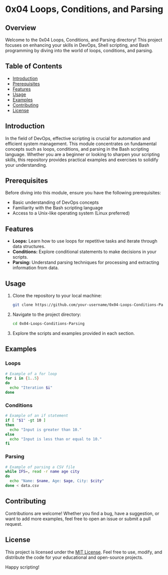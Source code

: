 

# 0x04 Loops, Conditions, and Parsing

## Overview

Welcome to the 0x04 Loops, Conditions, and Parsing directory! This project focuses on enhancing your skills in DevOps, Shell scripting, and Bash programming by diving into the world of loops, conditions, and parsing.

## Table of Contents

- [Introduction](#introduction)
- [Prerequisites](#prerequisites)
- [Features](#features)
- [Usage](#usage)
- [Examples](#examples)
- [Contributing](#contributing)
- [License](#license)

## Introduction

In the field of DevOps, effective scripting is crucial for automation and efficient system management. This module concentrates on fundamental concepts such as loops, conditions, and parsing in the Bash scripting language. Whether you are a beginner or looking to sharpen your scripting skills, this repository provides practical examples and exercises to solidify your understanding.

## Prerequisites

Before diving into this module, ensure you have the following prerequisites:

- Basic understanding of DevOps concepts
- Familiarity with the Bash scripting language
- Access to a Unix-like operating system (Linux preferred)

## Features

- **Loops:** Learn how to use loops for repetitive tasks and iterate through data structures.
- **Conditions:** Explore conditional statements to make decisions in your scripts.
- **Parsing:** Understand parsing techniques for processing and extracting information from data.

## Usage

1. Clone the repository to your local machine:

   ```bash
   git clone https://github.com/your-username/0x04-Loops-Conditions-Parsing.git
   ```

2. Navigate to the project directory:

   ```bash
   cd 0x04-Loops-Conditions-Parsing
   ```

3. Explore the scripts and examples provided in each section.

## Examples

### Loops

```bash
# Example of a for loop
for i in {1..5}
do
  echo "Iteration $i"
done
```

### Conditions

```bash
# Example of an if statement
if [ "$1" -gt 10 ]
then
  echo "Input is greater than 10."
else
  echo "Input is less than or equal to 10."
fi
```

### Parsing

```bash
# Example of parsing a CSV file
while IFS=, read -r name age city
do
  echo "Name: $name, Age: $age, City: $city"
done < data.csv
```

## Contributing

Contributions are welcome! Whether you find a bug, have a suggestion, or want to add more examples, feel free to open an issue or submit a pull request.

## License

This project is licensed under the [MIT License](LICENSE). Feel free to use, modify, and distribute the code for your educational and open-source projects.

Happy scripting!

